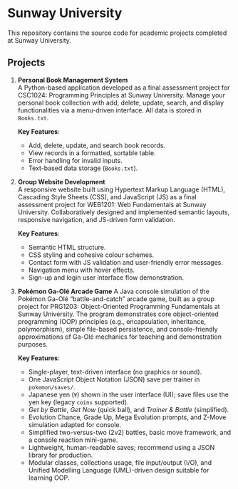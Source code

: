 # Sunway University

This repository contains the source code for academic projects completed at Sunway University. 

## Projects

1. **Personal Book Management System**  
   A Python-based application developed as a final assessment project for CSC1024: Programming Principles at Sunway University. Manage your personal book collection with add, delete, update, search, and display functionalities via a menu-driven interface. All data is stored in `Books.txt`.

    **Key Features**:  
    - Add, delete, update, and search book records.  
    - View records in a formatted, sortable table.
    - Error handling for invalid inputs.
    - Text-based data storage (`Books.txt`).
       
2. **Group Website Development**  
   A responsive website built using Hypertext Markup Language (HTML), Cascading Style Sheets (CSS), and JavaScript (JS) as a final assessment project for WEB1201: Web Fundamentals at Sunway University. Collaboratively designed and implemented semantic layouts, responsive navigation, and JS-driven form validation.
   
   **Key Features**:
    - Semantic HTML structure.
    - CSS styling and cohesive colour schemes.
    - Contact form with JS validation and user-friendly error messages.
    - Navigation menu with hover effects.
    - Sign-up and login user interface flow demonstration.

3. **Pokémon Ga-Olé Arcade Game**
   A Java console simulation of the Pokémon Ga-Olé “battle-and-catch” arcade game, built as a group project for PRG1203: Object-Oriented Programming Fundamentals at Sunway University. The program demonstrates core object-oriented programming (OOP) principles (e.g., encapsulation, inheritance, polymorphism), simple file-based persistence, and console-friendly approximations of Ga-Olé mechanics for teaching and demonstration purposes.

   **Key Features**:
      - Single-player, text-driven interface (no graphics or sound).
      - One JavaScript Object Notation (JSON) save per trainer in `pokemon/saves/`.
      - Japanese yen (`¥`) shown in the user interface (UI); save files use the yen key (legacy `coins` supported).
      - *Get by Battle*, *Get Now* (quick ball), and *Trainer & Battle* (simplified).
      - Evolution Chance, Grade Up, Mega Evolution prompts, and Z-Move simulation adapted for console.
      - Simplified two-versus-two (2v2) battles, basic move framework, and a console reaction mini-game.
      - Lightweight, human-readable saves; recommend using a JSON library for production.
      - Modular classes, collections usage, file input/output (I/O), and Unified Modelling Language (UML)-driven design suitable for learning OOP.
